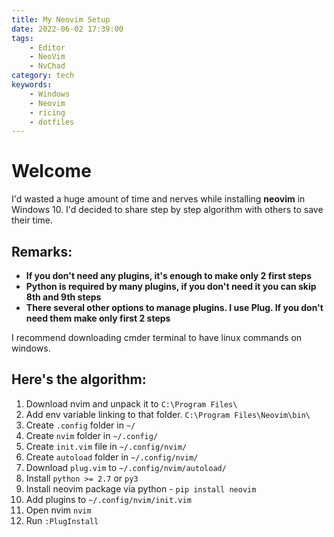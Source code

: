 ```yaml
---
title: My Neovim Setup
date: 2022-06-02 17:39:00
tags:
    - Editor
    - NeoVim
    - NvChad
category: tech
keywords:
    - Windows
    - Neovim
    - ricing
    - dotfiles
---
```



# Welcome

I'd wasted a huge amount of time and nerves while installing **neovim** in Windows 10. I'd decided to share step by step algorithm with others to save their time.
## Remarks:
-   **If you don't need any plugins, it's enough to make only 2 first steps**
-   **Python is required by many plugins, if you don't need it you can skip 8th and 9th steps**
-   **There several other options to manage plugins. I use Plug. If you don't need them make only first 2 steps**

I recommend downloading cmder terminal to have linux commands on windows.

## Here's the algorithm:
1.  Download nvim and unpack it to `C:\Program Files\`
2.  Add env variable linking to that folder. `C:\Program Files\Neovim\bin\`
3.  Create `.config` folder in `~/`
4.  Create `nvim` folder in `~/.config/`
5.  Create `init.vim` file in `~/.config/nvim/`
6.  Create `autoload` folder in `~/.config/nvim/`
7.  Download `plug.vim` to `~/.config/nvim/autoload/`
8.  Install `python >= 2.7` or `py3`
9.  Install neovim package via python - `pip install neovim`
10.  Add plugins to `~/.config/nvim/init.vim`
11.  Open nvim `nvim`
12.  Run `:PlugInstall`